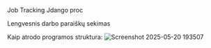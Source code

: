 
Job Tracking Jdango proc

Lengvesnis darbo paraiškų sekimas 


Kaip atrodo programos struktura: ![Screenshot 2025-05-20 193507](https://github.com/user-attachments/assets/46ba9c0a-a507-49f9-a6d3-3c3f40023a8d)
